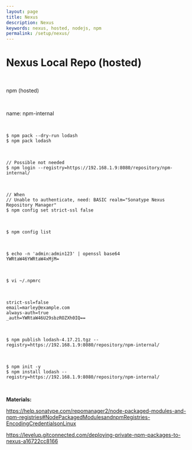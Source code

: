 ```yaml
---
layout: page
title: Nexus
description: Nexus
keywords: nexus, hosted, nodejs, npm
permalink: /setup/nexus/
---
```


# Nexus Local Repo (hosted)

<br/>

npm (hosted)

<br/>

name: npm-internal

<br/>

```
$ npm pack --dry-run lodash
$ npm pack lodash
```

<br/>

```
// Possible not needed
$ npm login --registry=https://192.168.1.9:8080/repository/npm-internal/
```

<br/>

```
// When
// Unable to authenticate, need: BASIC realm="Sonatype Nexus Repository Manager"
$ npm config set strict-ssl false
```

<br/>

```
$ npm config list
```

<br/>

```
$ echo -n 'admin:admin123' | openssl base64
YWRtaW46YWRtaW4xMjM=
```

<br/>

```
$ vi ~/.npmrc
```

<br/>

```
strict-ssl=false
email=marley@example.com
always-auth=true
_auth=YWRtaW46U29sbzROZXh0IQ==
```

<br/>

```
$ npm publish lodash-4.17.21.tgz --registry=https://192.168.1.9:8080/repository/npm-internal/
```

<br/>

```
$ npm init -y
$ npm install lodash --registry=https://192.168.1.9:8080/repository/npm-internal/
```

<br/>

**Materials:**

https://help.sonatype.com/repomanager2/node-packaged-modules-and-npm-registries#NodePackagedModulesandnpmRegistries-EncodingCredentialsonLinux

https://levelup.gitconnected.com/deploying-private-npm-packages-to-nexus-a16722cc8166
